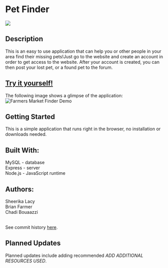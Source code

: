 # Pet Finder
<a href="https://github.com/skoob126/Pet-Finder/graphs/contributors">
  <img src="https://contributors-img.web.app/image?repo=skoob126/Pet-Finder" />
</a>

## Description

This is an easy to use application that can help you or other people in your area find their missing pets!Just go to the website and create an account in order to get access to the website. After your account is created, you can then post your lost pet, or a found pet to the forum. 


## [Try it yourself!](https://dashboard.heroku.com/apps/pet-finder111)
The following image shows a glimpse of the application: <br>
![Farmers Market Finder Demo](./public/assets/petfinder.gif)



## Getting Started
This is a simple application that runs right in the browser, no installation or downloads needed.

## Built With:
MySQL - database<br>
Express - server<br>
Node.js - JavaScript runtime

## Authors:
Sheerika Lacy <br>
Brian Farmer<br>
Chadi Bouaazzi<br>
<br>

See commit history [here](https://github.com/skoob126/Pet-Finder/graphs/contributors).
## Planned Updates
Planned updates include adding recommended *ADD ADDITIONAL RESOURCES USED*.